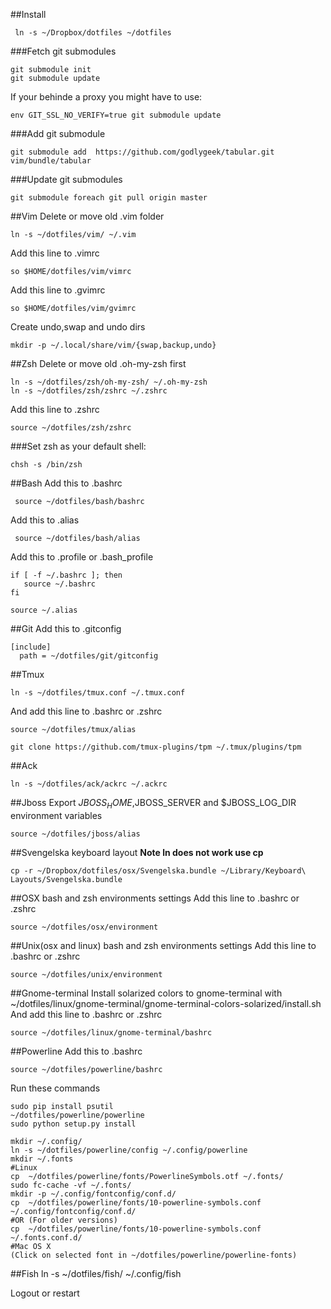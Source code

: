 ##Install 
```
 ln -s ~/Dropbox/dotfiles ~/dotfiles
```

###Fetch git submodules
```
git submodule init
git submodule update
```
If your behinde a proxy you might have to use:

```
env GIT_SSL_NO_VERIFY=true git submodule update
```

###Add git submodule
```
git submodule add  https://github.com/godlygeek/tabular.git vim/bundle/tabular
```

###Update git submodules
```
git submodule foreach git pull origin master
```


##Vim 
Delete or move old .vim folder

```
ln -s ~/dotfiles/vim/ ~/.vim
```

Add this line to .vimrc

```
so $HOME/dotfiles/vim/vimrc
```

Add this line to .gvimrc

```
so $HOME/dotfiles/vim/gvimrc
```

Create undo,swap and undo dirs 


```
mkdir -p ~/.local/share/vim/{swap,backup,undo}
```


##Zsh
Delete or move old .oh-my-zsh first

```
ln -s ~/dotfiles/zsh/oh-my-zsh/ ~/.oh-my-zsh
ln -s ~/dotfiles/zsh/zshrc ~/.zshrc
```

Add this line to .zshrc

```
source ~/dotfiles/zsh/zshrc
```


###Set zsh as your default shell:
```
chsh -s /bin/zsh
```

##Bash
Add this to .bashrc

```
 source ~/dotfiles/bash/bashrc
```

Add this to .alias

```
 source ~/dotfiles/bash/alias
```

Add this to .profile or .bash_profile
```
if [ -f ~/.bashrc ]; then
   source ~/.bashrc
fi

source ~/.alias
```

##Git 
Add this to .gitconfig
```
[include]
  path = ~/dotfiles/git/gitconfig
```

##Tmux
```
ln -s ~/dotfiles/tmux.conf ~/.tmux.conf
```
And add this line to .bashrc or .zshrc

```
source ~/dotfiles/tmux/alias
```

```
git clone https://github.com/tmux-plugins/tpm ~/.tmux/plugins/tpm
```

##Ack
```
ln -s ~/dotfiles/ack/ackrc ~/.ackrc
```

##Jboss
Export $JBOSS_HOME,$JBOSS_SERVER and $JBOSS_LOG_DIR environment variables

```
source ~/dotfiles/jboss/alias
```

##Svengelska keyboard layout
****Note ln does not work use cp****

```
cp -r ~/Dropbox/dotfiles/osx/Svengelska.bundle ~/Library/Keyboard\ Layouts/Svengelska.bundle
```

##OSX bash and zsh environments settings
Add this line to .bashrc or .zshrc

```
source ~/dotfiles/osx/environment
```

##Unix(osx and linux) bash and zsh environments settings
Add this line to .bashrc or .zshrc

```
source ~/dotfiles/unix/environment
```

##Gnome-terminal
Install solarized colors to gnome-terminal with ~/dotfiles/linux/gnome-terminal/gnome-terminal-colors-solarized/install.sh 
And add this line to .bashrc or .zshrc

```
source ~/dotfiles/linux/gnome-terminal/bashrc
```

##Powerline
Add this to .bashrc
```
source ~/dotfiles/powerline/bashrc
```
Run these commands
```
sudo pip install psutil
~/dotfiles/powerline/powerline
sudo python setup.py install

mkdir ~/.config/
ln -s ~/dotfiles/powerline/config ~/.config/powerline
mkdir ~/.fonts
#Linux
cp  ~/dotfiles/powerline/fonts/PowerlineSymbols.otf ~/.fonts/
sudo fc-cache -vf ~/.fonts/
mkdir -p ~/.config/fontconfig/conf.d/
cp  ~/dotfiles/powerline/fonts/10-powerline-symbols.conf ~/.config/fontconfig/conf.d/
#OR (For older versions)
cp  ~/dotfiles/powerline/fonts/10-powerline-symbols.conf ~/.fonts.conf.d/
#Mac OS X
(Click on selected font in ~/dotfiles/powerline/powerline-fonts)
```

##Fish 
ln -s ~/dotfiles/fish/ ~/.config/fish



Logout or restart

